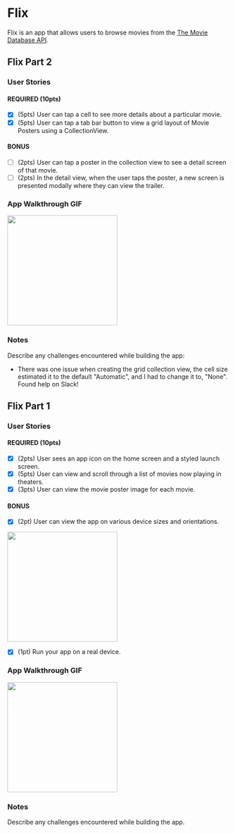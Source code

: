 # Flix

Flix is an app that allows users to browse movies from the [The Movie Database API](http://docs.themoviedb.apiary.io/#).

## Flix Part 2

### User Stories

#### REQUIRED (10pts)
- [x] (5pts) User can tap a cell to see more details about a particular movie.
- [x] (5pts) User can tap a tab bar button to view a grid layout of Movie Posters using a CollectionView.

#### BONUS
- [ ] (2pts) User can tap a poster in the collection view to see a detail screen of that movie.
- [ ] (2pts) In the detail view, when the user taps the poster, a new screen is presented modally where they can view the trailer.

### App Walkthrough GIF
<img src="https://media.giphy.com/media/OA426Kbmgv65xgdntc/giphy.gif" width=250><br>

### Notes
Describe any challenges encountered while building the app:
- There was one issue when creating the grid collection view, the cell size estimated it to the default "Automatic", and I had to change it to, "None". Found help on Slack! 

## Flix Part 1

### User Stories

#### REQUIRED (10pts)
- [x] (2pts) User sees an app icon on the home screen and a styled launch screen.
- [x] (5pts) User can view and scroll through a list of movies now playing in theaters.
- [x] (3pts) User can view the movie poster image for each movie.

#### BONUS
- [x] (2pt) User can view the app on various device sizes and orientations.

<img src="https://media.giphy.com/media/PedGkp7krIM0QWM3Pr/giphy.gif" width=250><br>

- [x] (1pt) Run your app on a real device.

### App Walkthrough GIF
<img src="https://media.giphy.com/media/R07IHklFVsTIYmD4La/giphy.gif" width=250><br>

### Notes
Describe any challenges encountered while building the app.
